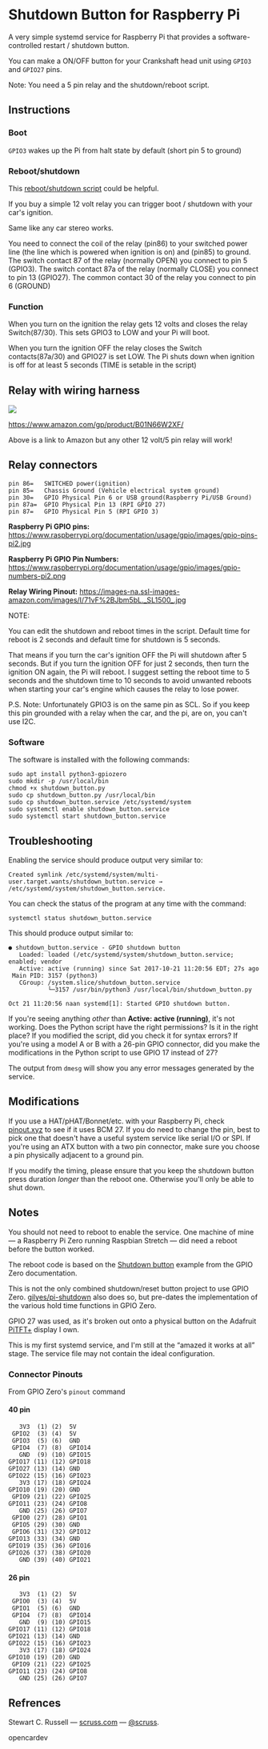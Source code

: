 # Shutdown Button for Raspberry Pi

A very simple systemd service for Raspberry Pi that provides a
software-controlled restart / shutdown button.

You can make a ON/OFF button for your Crankshaft head unit using `GPIO3` and `GPIO27` pins.

Note: You need a 5 pin relay and the shutdown/reboot script.

## Instructions

### Boot

`GPIO3` wakes up the Pi from halt state by default (short pin 5 to ground)

### Reboot/shutdown

This [reboot/shutdown script](https://github.com/scruss/shutdown_button) could be helpful.

If you buy a simple 12 volt relay you can trigger boot / shutdown with your car's ignition.

Same like any car stereo works.

You need to connect the coil of the relay (pin86) to your switched power line (the line which is powered when ignition is on) and (pin85) to ground.
The switch contact 87 of the relay (normally OPEN) you connect to pin 5 (GPIO3).
The switch contact 87a of the relay (normally CLOSE) you connect to pin 13 (GPIO27).
The common contact 30 of the relay you connect to pin 6 (GROUND)

### Function

When you turn on the ignition the relay gets 12 volts and closes the relay Switch(87/30).
This sets GPIO3 to LOW and your Pi will boot.

When you turn the ignition OFF  the relay closes the Switch contacts(87a/30) and GPIO27 is set LOW. The Pi shuts down when ignition is off for at least 5 seconds (TIME is setable in the script)

## Relay with wiring harness

![](https://www.amazon.com/gp/product/B01N66W2XF/)

https://www.amazon.com/gp/product/B01N66W2XF/

Above is a link to Amazon but any other 12 volt/5 pin relay will work!

## Relay connectors

```
pin 86=   SWITCHED power(ignition)
pin 85=   Chassis Ground (Vehicle electrical system ground)
pin 30=   GPIO Physical Pin 6 or USB ground(Raspberry Pi/USB Ground)
pin 87a=  GPIO Physical Pin 13 (RPI GPIO 27)
pin 87=   GPIO Physical Pin 5 (RPI GPIO 3)
```
**Raspberry Pi GPIO pins:** https://www.raspberrypi.org/documentation/usage/gpio/images/gpio-pins-pi2.jpg

**Raspberry Pi GPIO Pin Numbers:** https://www.raspberrypi.org/documentation/usage/gpio/images/gpio-numbers-pi2.png

**Relay Wiring Pinout:** https://images-na.ssl-images-amazon.com/images/I/71vF%2BJbm5bL._SL1500_.jpg


NOTE:

You can edit the shutdown and reboot times in the script.
Default time for reboot is 2 seconds and default time for shutdown is 5 seconds.

That means if you turn the car's ignition OFF the Pi will shutdown after 5 seconds.
But if you turn the ignition OFF for just 2 seconds, then turn the ignition ON again, the Pi will reboot.
I suggest setting the reboot time to 5 seconds and the shutdown time to 10 seconds to avoid unwanted reboots when starting your car's engine which causes the relay to lose power.

P.S. Note: Unfortunately GPIO3 is on the same pin as SCL. So if you keep this pin grounded with a relay when the car, and the pi, are on, you can't use I2C.

### Software

The software is installed with the following commands:

    sudo apt install python3-gpiozero
    sudo mkdir -p /usr/local/bin
    chmod +x shutdown_button.py
    sudo cp shutdown_button.py /usr/local/bin
    sudo cp shutdown_button.service /etc/systemd/system
    sudo systemctl enable shutdown_button.service
    sudo systemctl start shutdown_button.service

## Troubleshooting

Enabling the service should produce output very similar to:

    Created symlink /etc/systemd/system/multi-user.target.wants/shutdown_button.service → /etc/systemd/system/shutdown_button.service.

You can check the status of the program at any time with the command:
	
    systemctl status shutdown_button.service

This should produce output similar to:
	
    ● shutdown_button.service - GPIO shutdown button
       Loaded: loaded (/etc/systemd/system/shutdown_button.service; enabled; vendor 
       Active: active (running) since Sat 2017-10-21 11:20:56 EDT; 27s ago
     Main PID: 3157 (python3)
       CGroup: /system.slice/shutdown_button.service
               └─3157 /usr/bin/python3 /usr/local/bin/shutdown_button.py

    Oct 21 11:20:56 naan systemd[1]: Started GPIO shutdown button.

If you're seeing anything *other* than **Active: active (running)**,
it's not working. Does the Python script have the right permissions?
Is it in the right place? If you modified the script, did you check it
for syntax errors? If you're using a model A or B with a 26-pin GPIO connector, did you make the modifications in the Python script to use GPIO 17 instead of 27?

The output from `dmesg` will show you any error messages generated by
the service.

## Modifications

If you use a HAT/pHAT/Bonnet/etc. with your Raspberry Pi, check
[pinout.xyz](https://pinout.xyz/) to see if it uses BCM 27. If you do
need to change the pin, best to pick one that doesn't have a useful
system service like serial I/O or SPI. If you're using an ATX button
with a two pin connector, make sure you choose a pin physically
adjacent to a ground pin.

If you modify the timing, please ensure that you keep the shutdown
button press duration *longer* than the reboot one. Otherwise you'll
only be able to shut down.

## Notes

You should not need to reboot to enable the service. One machine of
mine — a Raspberry Pi Zero running Raspbian Stretch — did need a
reboot before the button worked.

The reboot code is based on the [Shutdown
button](https://gpiozero.readthedocs.io/en/stable/recipes.html#shutdown-button)
example from the GPIO Zero documentation.

This is not the only combined shutdown/reset button project to use
GPIO Zero. [gilyes/pi-shutdown](https://github.com/gilyes/pi-shutdown)
also does so, but pre-dates the implementation of the various hold
time functions in GPIO Zero.

GPIO 27 was used, as it's broken out onto a physical button on the Adafruit [PiTFT+](http://adafru.it/2423) display I own.

This is my first systemd service, and I'm still at the “amazed it
works at all” stage. The service file may not contain the ideal
configuration.

### Connector Pinouts

From GPIO Zero's `pinout` command

#### 40 pin

       3V3  (1) (2)  5V    
     GPIO2  (3) (4)  5V    
     GPIO3  (5) (6)  GND   
     GPIO4  (7) (8)  GPIO14
       GND  (9) (10) GPIO15
    GPIO17 (11) (12) GPIO18
    GPIO27 (13) (14) GND   
    GPIO22 (15) (16) GPIO23
       3V3 (17) (18) GPIO24
    GPIO10 (19) (20) GND   
     GPIO9 (21) (22) GPIO25
    GPIO11 (23) (24) GPIO8 
       GND (25) (26) GPIO7 
     GPIO0 (27) (28) GPIO1 
     GPIO5 (29) (30) GND   
     GPIO6 (31) (32) GPIO12
    GPIO13 (33) (34) GND   
    GPIO19 (35) (36) GPIO16
    GPIO26 (37) (38) GPIO20
       GND (39) (40) GPIO21
    
#### 26 pin

       3V3  (1) (2)  5V    
     GPIO0  (3) (4)  5V    
     GPIO1  (5) (6)  GND   
     GPIO4  (7) (8)  GPIO14
       GND  (9) (10) GPIO15
    GPIO17 (11) (12) GPIO18
    GPIO21 (13) (14) GND   
    GPIO22 (15) (16) GPIO23
       3V3 (17) (18) GPIO24
    GPIO10 (19) (20) GND   
     GPIO9 (21) (22) GPIO25
    GPIO11 (23) (24) GPIO8 
       GND (25) (26) GPIO7 
    
## Refrences

Stewart C. Russell — [scruss.com](https://scruss.com/blog/) —
[@scruss](https://twitter.com/scruss).

opencardev

